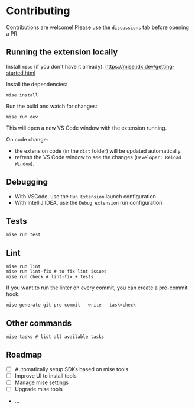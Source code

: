 # Contributing

Contributions are welcome! Please use the `discussions` tab before opening a PR.

## Running the extension locally
Install `mise` (if you don't have it already): https://mise.jdx.dev/getting-started.html

Install the dependencies:
```shell
mise install
```

Run the build and watch for changes:
```shell
mise run dev
```
This will open a new VS Code window with the extension running.

On code change:
- the extension code (in the `dist` folder) will be updated automatically.
- refresh the VS Code window to see the changes (`Developer: Reload Window`).

## Debugging
- With VSCode, use the `Run Extension` launch configuration
- With IntelliJ IDEA, use the `Debug extension` run configuration

## Tests
```shell
mise run test
```

## Lint 
```shell
mise run lint
mise run lint-fix # to fix lint issues
mise run check # lint-fix + tests
```

If you want to run the linter on every commit, you can create a pre-commit hook:
```shell
mise generate git-pre-commit --write --task=check
```

## Other commands
```shell
mise tasks # list all available tasks
```

## Roadmap

- [ ] Automatically setup SDKs based on mise tools
- [ ] Improve UI to install tools
- [ ] Manage mise settings
- [ ] Upgrade mise tools
- ...